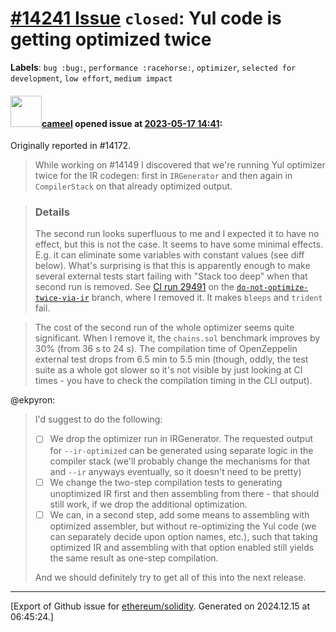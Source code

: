 # [\#14241 Issue](https://github.com/ethereum/solidity/issues/14241) `closed`: Yul code is getting optimized twice
**Labels**: `bug :bug:`, `performance :racehorse:`, `optimizer`, `selected for development`, `low effort`, `medium impact`


#### <img src="https://avatars.githubusercontent.com/u/137030?v=4" width="50">[cameel](https://github.com/cameel) opened issue at [2023-05-17 14:41](https://github.com/ethereum/solidity/issues/14241):

Originally reported in #14172.

> While working on #14149 I discovered that we're running Yul optimizer twice for the IR codegen: first in `IRGenerator` and then again in `CompilerStack` on that already optimized output.

> ### Details
> The second run looks superfluous to me and I expected it to have no effect, but this is not the case. It seems to have some minimal effects. E.g. it can eliminate some variables with constant values (see diff below). What's surprising is that this is apparently enough to make several external tests start failing with "Stack too deep" when that second run is removed. See [CI run 29491](https://app.circleci.com/pipelines/github/ethereum/solidity/29491/workflows/af1ffc5e-58e0-4785-95db-b5d6108b210a) on the [`do-not-optimize-twice-via-ir`](https://github.com/ethereum/solidity/tree/do-not-optimize-twice-via-ir) branch, where I removed it. It makes `bleeps` and `trident` fail.

> The cost of the second run of the whole optimizer seems quite significant. When I remove it, the `chains.sol` benchmark improves by 30% (from 36 s to 24 s). The compilation time of OpenZeppelin external test drops from 6.5 min to 5.5 min (though, oddly, the test suite as a whole got slower so it's not visible by just looking at CI times - you have to check the compilation timing in the CLI output).

@ekpyron:
> I'd suggest to do the following:
> - [ ] We drop the optimizer run in IRGenerator. The requested output for ``--ir-optimized`` can be generated using separate logic in the compiler stack (we'll probably change the mechanisms for that and ``--ir`` anyways eventually, so it doesn't need to be pretty)
> - [ ] We change the two-step compilation tests to generating unoptimized IR first and then assembling from there - that should still work, if we drop the additional optimization.
> - [ ] We can, in a second step, add some means to assembling with optimized assembler, but without re-optimizing the Yul code (we can separately decide upon option names, etc.), such that taking optimized IR and assembling with that option enabled still yields the same result as one-step compilation.
>
> And we should definitely try to get all of this into the next release.




-------------------------------------------------------------------------------



[Export of Github issue for [ethereum/solidity](https://github.com/ethereum/solidity). Generated on 2024.12.15 at 06:45:24.]
